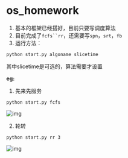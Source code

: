 os_homework
===========

1. 基本的框架已经搭好，目前只要写调度算法
2. 目前完成了`fcfs``rr`，还需要写`spn`，`srt`，`fb`
3. 运行方法：

```{sh}
python start.py algoname slicetime 
```

其中slicetime是可选的，算法需要才设置

**eg:**

1. 先来先服务

```{sh}
python start.py fcfs
```

![img](https://github.com/panhzh3/os_homework/pic/fcfs.png)

2. 轮转

```{sh}
python start.py rr 3
```

![img](https://github.com/panhzh3/os_homework/pic/rr-3.png)

